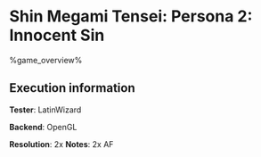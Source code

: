 # Shin Megami Tensei: Persona 2: Innocent Sin 

%game_overview%

## Execution information

**Tester**: LatinWizard

**Backend**: OpenGL

**Resolution**: 2x
**Notes**: 2x AF